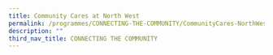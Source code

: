 ```yaml
---
title: Community Cares at North West
permalink: /programmes/CONNECTING-THE-COMMUNITY/CommunityCares-NorthWest
description: ""
third_nav_title: CONNECTING THE COMMUNITY
---
```

